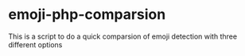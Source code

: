 # emoji-php-comparsion
This is a script to do a quick comparsion of emoji detection with three different options
